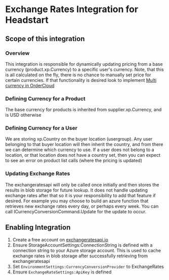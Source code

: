 # Exchange Rates Integration for Headstart

## Scope of this integration

### Overview
This integration is responsible for dynamically updating pricing from a base currency (product.xp.Currency) to a specific user's currency. Note, that this is all calculated on the fly, there is no chance to manually set price for certain currencies. If that functionality is desired look to implement [Multi currency in OrderCloud](https://ordercloud.io/knowledge-base/locale-how-to-globalize-your-ecommerce)


### Defining Currency for a Product
The base currency for products is inherited from supplier.xp.Currency, and is USD otherwise

### Defining Currency for a User
We are storing xp.Country on the buyer location (usergroup). Any user belonging to that buyer location will then inherit the country, and from there we can determine which currency to use. If a user does not belong to a location, or that location does not have a country set, then you can expect to see an error on product list calls (where the pricing is updated)

### Updating Exchange Rates
The exchangeratesapi will only be called once initially and then stores the results in blob storage for future lookup. It does not handle updating exchange rates after that so it is your responsibility to add that feature if desired. For example you may choose to build an azure function that retrieves new exchange rates every day, or perhaps every week. You can call ICurrencyConversionCommand.Update for the update to occur.

## Enabling Integration
1. Create a free account on [exchangeratesapi.io](https://exchangeratesapi.io/)
2. Ensure StorageAccountSettings:ConnectionString is defined with a connection string to your Azure storage account. This is used to cache exchange rates in blob storage after successfully retrieving from exchangeratesapi
3. Set `EnvironmentSettings:CurrencyConversionProvider` to ExchangeRates
4. Ensure `ExchangeRateSettings:ApiKey` is defined